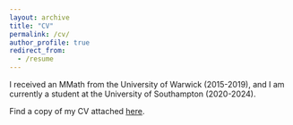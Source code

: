 ```yaml
---
layout: archive
title: "CV"
permalink: /cv/
author_profile: true
redirect_from:
  - /resume
---
```


I received an MMath from the University of Warwick (2015-2019), and I am currently a student at the University of Southampton (2020-2024).

Find a copy of my CV attached [here](https://lawk-mineh.github.io/files/CV.pdf/).
